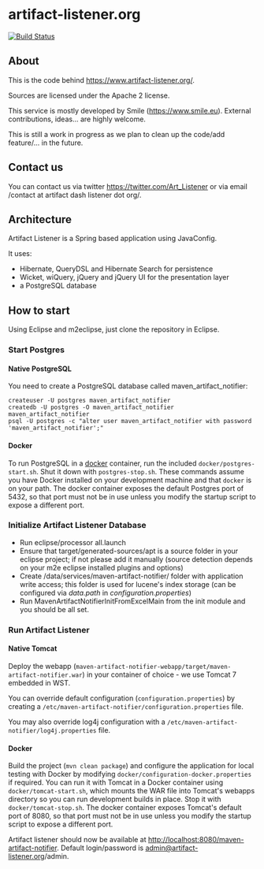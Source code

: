 artifact-listener.org
=====================

[![Build Status](https://travis-ci.org/openwide-java/artifact-listener.svg?branch=master)](https://travis-ci.org/openwide-java/artifact-listener)

About
-----

This is the code behind https://www.artifact-listener.org/.

Sources are licensed under the Apache 2 license.

This service is mostly developed by Smile (https://www.smile.eu). External contributions, ideas... are highly welcome.

This is still a work in progress as we plan to clean up the code/add feature/... in the future.

Contact us
----------

You can contact us via twitter https://twitter.com/Art_Listener or via email /contact at artifact dash listener dot org/.

Architecture
------------

Artifact Listener is a Spring based application using JavaConfig.

It uses:
- Hibernate, QueryDSL and Hibernate Search for persistence
- Wicket, wiQuery, jQuery and jQuery UI for the presentation layer
- a PostgreSQL database

How to start
------------

Using Eclipse and m2eclipse, just clone the repository in Eclipse.

### Start Postgres

#### Native PostgreSQL

You need to create a PostgreSQL database called maven_artifact_notifier:
```
createuser -U postgres maven_artifact_notifier
createdb -U postgres -O maven_artifact_notifier maven_artifact_notifier
psql -U postgres -c "alter user maven_artifact_notifier with password 'maven_artifact_notifier';"
```

#### Docker

To run PostgreSQL in a [docker](https://www.docker.com/) container, run the included `docker/postgres-start.sh`.
Shut it down with `postgres-stop.sh`. These commands assume you have Docker installed on your
development machine and that `docker` is on your path. The docker container exposes the default Postgres port of 5432,
so that port must not be in use unless you modify the startup script to expose a different port.

### Initialize Artifact Listener Database

- Run eclipse/processor all.launch
- Ensure that target/generated-sources/apt is a source folder in your eclipse project; if not please add it manually
(source detection depends on your m2e eclipse installed plugins and options)
- Create /data/services/maven-artifact-notifier/ folder with application write access; this folder is used for lucene's
index storage (can be configured via *data.path* in *configuration.properties*)
- Run MavenArtifactNotifierInitFromExcelMain from the init module and you should be all set.

### Run Artifact Listener

#### Native Tomcat

Deploy the webapp (`maven-artifact-notifier-webapp/target/maven-artifact-notifier.war`) in your container of choice - we use Tomcat 7 embedded in WST.

You can override default configuration (`configuration.properties`) by creating a `/etc/maven-artifact-notifier/configuration.properties` file.

You may also override log4j configuration with a `/etc/maven-artifact-notifier/log4j.properties` file.

#### Docker

Build the project (`mvn clean package`) and configure the application for local testing with Docker by modifying `docker/configuration-docker.properties` if required. 
You can run it with Tomcat in a Docker container using `docker/tomcat-start.sh`, which mounts the WAR file into Tomcat's  webapps directory so you can run development builds in place. Stop it with `docker/tomcat-stop.sh`. The docker container exposes Tomcat's default port of 8080, so that port must not be in use unless you modify the startup script to expose a different port.

Artifact listener should now be available at [http://localhost:8080/maven-artifact-notifier](http://localhost:8080/maven-artifact-notifier). Default login/password is admin@artifact-listener.org/admin.
